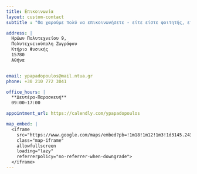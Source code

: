 ```yaml
---
title: Επικοινωνία
layout: custom-contact
subtitle : "Θα χαρούμε πολύ να επικοινωνήσετε - είτε είστε φοιτητής, είτε συνεργάτης, είτε απλά ενδιαφέρεστε για την έρευνά μας."

address: |
  Ηρώων Πολυτεχνείου 9,  
  Πολυτεχνειούπολη Ζωγράφου  
  Κτήριο Φυσικής  
  15780  
  Αθήνα


email: ypapadopoulos@mail.ntua.gr
phone: +30 210 772 3041

office_hours: |
  **Δευτέρα-Παρασκευή**  
  09:00–17:00

appointment_url: https://calendly.com/ypapadopoulos

map_embed: |
  <iframe 
    src="https://www.google.com/maps/embed?pb=!1m18!1m12!1m3!1d3145.243031975916!2d23.779958276295353!3d37.97702797193502!2m3!1f0!2f0!3f0!3m2!1i1024!2i768!4f13.1!3m3!1m2!1s0x14a197f3f55dbf97%3A0xf3b91c87dc69ed50!2zzqTOv868zq3Osc-CIM6mz4XPg865zrrOrs-CIM6jzpXOnM6mzpU!5e0!3m2!1sen!2sgr!4v1746120492764!5m2!1sen!2sgr" 
    class="map-iframe"
    allowfullscreen
    loading="lazy"
    referrerpolicy="no-referrer-when-downgrade">
  </iframe>
---
```

